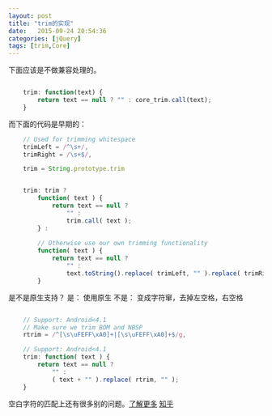```yaml
---
layout: post
title: "trim的实现"
date:   2015-09-24 20:54:36
categories: [jQuery]
tags: [trim,Core]
---
```


下面应该是不做兼容处理的。

```js

	trim: function(text) {
		return text == null ? "" : core_trim.call(text);
	}

```

而下面的代码是早期的：

```js
	// Used for trimming whitespace
	trimLeft = /^\s+/,
	trimRight = /\s+$/,

	trim = String.prototype.trim
```

```js

	trim: trim ?
		function( text ) {
			return text == null ?
				"" :
				trim.call( text );
		} :
	
		// Otherwise use our own trimming functionality
		function( text ) {
			return text == null ?
				"" :
				text.toString().replace( trimLeft, "" ).replace( trimRight, "" );
		}

```

是不是原生支持？ 
是： 使用原生
不是： 变成字符窜，去掉左空格，右空格

```js

	// Support: Android<4.1
	// Make sure we trim BOM and NBSP
	rtrim = /^[\s\uFEFF\xA0]+|[\s\uFEFF\xA0]+$/g,

	// Support: Android<4.1
	trim: function( text ) {
		return text == null ?
			"" :
			( text + "" ).replace( rtrim, "" );
	}
```

空白字符的匹配上还有很多别的问题。[了解更多] [知乎]

[了解更多]:	https://imququ.com/post/bom-and-javascript-trim.html
[知乎]:		http://www.zhihu.com/question/20129435

















